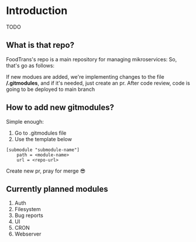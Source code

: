 # Introduction
TODO

## What is that repo?
FoodTrans's repo is a main repository for managing mikroservices:
So, that's go as follows:

If new modues are added, we're implementing changes to the file **<root-dir>/.gitmodules**,
and if it's needed, just create an pr. After code review, code is going to be deployed to main branch

## How to add new gitmodules?
Simple enough:

1. Go to .gitmodules file
2. Use the template below

```
[submodule "submodule-name"]
	path = <module-name>
	url = <repo-url>
```

Create new pr, pray for merge 😎

## Currently planned modules
1. Auth
2. Filesystem
3. Bug reports
4. UI
5. CRON
6. Webserver

